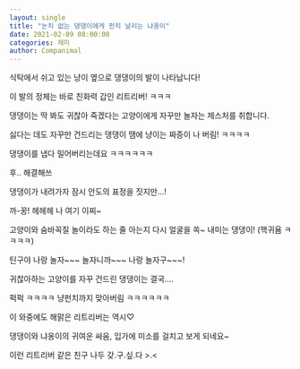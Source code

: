 ```yaml
---
layout: single
title: "눈치 없는 댕댕이에게 펀치 날리는 냐옹이"
date: 2021-02-09 08:00:00
categories: 재미
author: Companimal
---
```


식탁에서 쉬고 있는 냥이 옆으로 댕댕이의 발이 나타납니다!

이 발의 정체는 바로 친화력 갑인 리트리버! ㅋㅋㅋ

댕댕이는 딱 봐도 귀찮아 죽겠다는 고양이에게 자꾸만 놀자는 제스처를 취합니다.

싫다는 데도 자꾸만 건드리는 댕댕이 땜에 냥이는 짜증이 나 버림! ㅋㅋㅋㅋ

댕댕이를 냅다 밀어버리는데요 ㅋㅋㅋㅋㅋㅋ

후.. 해결해쓰

댕댕이가 내려가자 잠시 안도의 표정을 짓지만...!

까-꿍! 헤헤헤 나 여기 이찌~

고양이와 숨바꼭질 놀이라도 하는 줄 아는지 다시 얼굴을 쏙~ 내미는 댕댕이! (핵귀욤 ㅋㅋㅋㅋ)

틴구야 나랑 놀자~~~ 놀자니까~~~ 나랑 놀자구~~~!

귀찮아하는 고양이를 자꾸 건드린 댕댕이는 결국....

퍽퍽 ㅋㅋㅋㅋ 냥펀치까지 맞아버림 ㅋㅋㅋㅋㅋㅋ

이 와중에도 해맑은 리트리버는 역시♡

댕댕이와 냐옹이의 귀여운 싸움, 입가에 미소를 걸치고 보게 되네요~

이런 리트리버 같은 친구 나두 갖.구.싶.다 &gt;.&lt;
